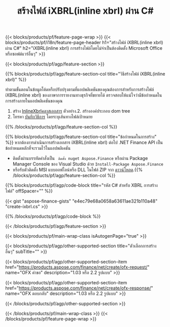 ﻿---
title: สร้างไฟล์ iXBRL(inline xbrl) ผ่าน C#
description: โค้ดตัวอย่างสำหรับการสร้างไฟล์ iXBRL(inline xbrl) ใช้รหัสตัวอย่าง API สำหรับการสร้างไฟล์แบทช์ iXBRL(inline xbrl) ภายในแอปพลิเคชันที่ใช้ .NET 
url: /th/net/create/ixbrl/
family: finance
platformtag: net
feature: create
informat: iXBRL
outformat: 
otherformats: 
---
{{< blocks/products/pf/feature-page-wrap >}}
{{< blocks/products/pf/i18n/feature-page-header h1="สร้างไฟล์ iXBRL(inline xbrl) ผ่าน C#" h2="iXBRL(inline xbrl) การสร้างไฟล์โดยไม่จำเป็นต้องติดตั้ง Microsoft Office หรือซอฟต์แวร์อื่นๆ" >}}

{{< blocks/products/pf/agp/feature-section >}}

{{% blocks/products/pf/agp/feature-section-col title="วิธีสร้างไฟล์ iXBRL(inline xbrl)" %}}

ทำตามขั้นตอนในข้อมูลโค้ดหรือปรับปรุงตามที่แอปพลิเคชันของคุณต้องการสำหรับการสร้างไฟล์ iXBRL(inline xbrl) ของภาษาการรายงานทางธุรกิจที่ขยายได้ ตรวจสอบให้แน่ใจว่ามีข้อกำหนดในการสร้างภายในแอปพลิเคชันของคุณ

1. สร้าง [InlineXbrlคลาสเอกสาร](https://apireference.aspose.com/finance/net/aspose.finance.xbrl.inline/inlinexbrldocument) ตัวอย่าง.2. สร้างองค์ประกอบ dom tree
3. โทรหา [บันทึกวิธีการ](https://apireference.aspose.com/finance/net/aspose.finance.xbrl.inline.inlinexbrldocument/save/methods/1) โดยระบุเส้นทางไฟล์เป้าหมาย

{{% /blocks/products/pf/agp/feature-section-col %}}

{{% blocks/products/pf/agp/feature-section-col title="ข้อกำหนดในการสร้าง" %}}
หากต้องการดำเนินการสร้างเอกสาร iXBRL(inline xbrl) ต่อไป .NET Finance API เป็นข้อกำหนดหลักที่จะรวมไว้ในแอปพลิเคชัน 
- ติดตั้งผ่านบรรทัดคำสั่งเป็น ``` ติดตั้ง nuget Aspose.Finance``` หรือผ่าน Package Manager Console ของ Visual Studio ด้วย ```Install-Package Aspose.Finance```
- หรือรับตัวติดตั้ง MSI แบบออฟไลน์หรือ DLL ในไฟล์ ZIP จาก [ดาวน์โหลด](https://downloads.aspose.com/finance/net).{{% /blocks/products/pf/agp/feature-section-col %}}

{{% blocks/products/pf/agp/code-block title="รหัส C# สำหรับ XBRL การสร้างไฟล์" offSpacer="" %}}

{{< gist "aspose-finance-gists" "e4ec79e68a0658a63611ae321b110a48" "create-ixbrl.cs" >}}

{{% /blocks/products/pf/agp/code-block %}}

{{< /blocks/products/pf/agp/feature-section >}}

{{< blocks/products/pf/main-wrap-class isAutogenPage="true" >}}

{{< blocks/products/pf/agp/other-supported-section title="ตัวเลือกการสร้างอื่นๆ" subTitle="" >}}

{{< blocks/products/pf/agp/other-supported-section-item href="https://products.aspose.com/finance/net/create/ofx-request/" name="OFX คำขอ" description="1.03 หรือ 2.2 รูปแบบ" >}}

{{< blocks/products/pf/agp/other-supported-section-item href="https://products.aspose.com/finance/net/create/ofx-response/" name="OFX ตอบกลับ" description="1.03 หรือ 2.2 รูปแบบ" >}}

{{< /blocks/products/pf/agp/other-supported-section >}}

{{< /blocks/products/pf/main-wrap-class >}}
{{< /blocks/products/pf/feature-page-wrap >}}